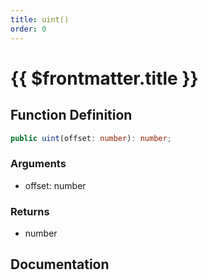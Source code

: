```yaml
---
title: uint()
order: 0
---
```


# {{ $frontmatter.title }}

<!--@include: ./uint_partial_header.md-->

## Function Definition

```ts
public uint(offset: number): number;
```

### Arguments

* offset: number

### Returns

* number

## Documentation

<!--@include: ./uint_partial_footer.md-->
